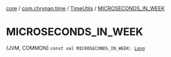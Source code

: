 [core](../../index.md) / [com.chrynan.time](../index.md) / [TimeUtils](index.md) / [MICROSECONDS_IN_WEEK](./-m-i-c-r-o-s-e-c-o-n-d-s_-i-n_-w-e-e-k.md)

# MICROSECONDS_IN_WEEK

(JVM, COMMON) `const val MICROSECONDS_IN_WEEK: `[`Long`](https://kotlinlang.org/api/latest/jvm/stdlib/kotlin/-long/index.html)